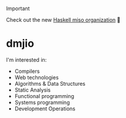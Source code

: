 > [!IMPORTANT]
> Check out the new [Haskell miso organization](https://github.com/haskell-miso) 🍜

# dmjio

I'm interested in:
  - Compilers
  - Web technologies
  - Algorithms & Data Structures
  - Static Analysis
  - Functional programming
  - Systems programming
  - Development Operations
